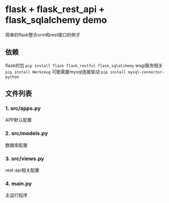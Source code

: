 # flask + flask_rest_api + flask_sqlalchemy demo
简单的flask整合orm和rest接口的例子

## 依赖

flask的包
`pip install flask flask_restful flask_sqlalchemy`
wsgi服务相关
`pip install Werkzeug`
可能需要mysql连接驱动
`pip install mysql-connector-python`


## 文件列表

### 1. src/apps.py

APP默认配置

### 2. src/models.py

数据库配置

### 3. src/views.py

rest-api相关配置

### 4. main.py

主运行程序